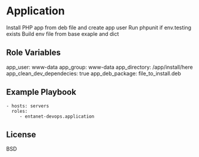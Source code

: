 Application
=========

Install PHP app from deb file and create app user
Run phpunit if env.testing exists
Build env file from base exaple and dict

Role Variables
--------------

app_user: www-data
app_group: www-data
app_directory: /app/install/here
app_clean_dev_dependecies: true
app_deb_package: file_to_install.deb

Example Playbook
----------------

    - hosts: servers
      roles:
         - entanet-devops.application

License
-------

BSD
